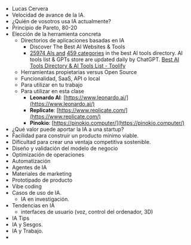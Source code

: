 - Lucas Cervera
- Velocidad de avance de la IA.
- ¿Quién de vosotros usa IA actualmente?
- Principio de Pareto, 80-20
- Elección de la herramienta concreta
	- Directorios de aplicaciones basadas en IA
		- Discover The Best AI Websites & Tools
		- [25974 AIs and](/#now) [459 categories](/category) in the best AI tools directory. AI tools list & GPTs store are updated daily by ChatGPT. [Best AI Tools Directory & AI Tools List - Toolify](https://www.toolify.ai/)
	- Herramientas propietarias versus Open Source
	- Funcionalidad, SaaS, API o local
	- Para utilizar en tu trabajo
	- Para utilizar en esta clase
		- **Leonardo AI**: [https://www.leonardo.ai/](https://www.leonardo.ai/)
		- **Replicate**: [https://www.replicate.com/](https://www.replicate.com/)
		- **Pinokio**: [https://pinokio.computer/](https://pinokio.computer/)
- ¿Qué valor puede aportar la IA a una startup?
- Facilidad para construir un producto mínimo viable.
- Dificultad para crear una ventaja competitiva sostenible.
- Diseño y validación del modelo de negocio
- Optimización de operaciones
- Automatización
- Agentes de IA
- Materiales de marketing
- Prototipado de producto
- Vibe coding
- Casos de uso de IA.
	- IA en investigación.
- Tendencias en IA
	- interfaces de usuario (voz, control del ordenador, 3D)
- IA Tips
- IA y Sesgos.
- IA y Trabajo.
-